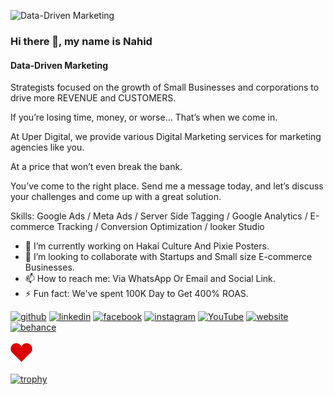 ![Data-Driven Marketing](https://pbs.twimg.com/profile_banners/1392418869130657794/1702651703/1080x360)
### Hi there 👋, my name is Nahid
#### Data-Driven Marketing

Strategists focused on the growth of Small Businesses and corporations to drive more REVENUE and CUSTOMERS. 

If you’re losing time, money, or worse... That’s when we come in. 

At Uper Digital, we provide various Digital Marketing services for marketing agencies like you. 

At a price that won’t even break the bank.

You’ve come to the right place. Send me a message today, and let’s discuss your challenges and come up with a great solution.

Skills: Google Ads / Meta Ads / Server Side Tagging / Google Analytics / E-commerce Tracking / Conversion Optimization / looker Studio

- 🔭 I’m currently working on Hakai Culture And Pixie Posters. 
- 👯 I’m looking to collaborate with Startups and Small size E-commerce Businesses. 
- 📫 How to reach me: Via WhatsApp Or Email and Social Link. 
- ⚡ Fun fact: We've spent 100K Day to Get 400% ROAS. 


[<img src='https://cdn.jsdelivr.net/npm/simple-icons@3.0.1/icons/github.svg' alt='github' height='40'>](https://github.com/https://github.com/hasanshahrearnahid/)  [<img src='https://cdn.jsdelivr.net/npm/simple-icons@3.0.1/icons/linkedin.svg' alt='linkedin' height='40'>](https://www.linkedin.com/in/https://www.linkedin.com/in/hasanshahrearnahid//)  [<img src='https://cdn.jsdelivr.net/npm/simple-icons@3.0.1/icons/facebook.svg' alt='facebook' height='40'>](https://www.facebook.com/https://www.linkedin.com/in/hasanshahrearnahid/)  [<img src='https://cdn.jsdelivr.net/npm/simple-icons@3.0.1/icons/instagram.svg' alt='instagram' height='40'>](https://www.instagram.com/https://www.instagram.com/hasanshahrearnahid//)  [<img src='https://cdn.jsdelivr.net/npm/simple-icons@3.0.1/icons/youtube.svg' alt='YouTube' height='40'>](https://www.youtube.com/channel/https://www.youtube.com/channel/UCVHEG2X2qm2IGACYhWFwd0w)  [<img src='https://cdn.jsdelivr.net/npm/simple-icons@3.0.1/icons/icloud.svg' alt='website' height='40'>](https://uperdigital.com)  [<img src='https://cdn.jsdelivr.net/npm/simple-icons@3.0.1/icons/behance.svg' alt='behance' height='40'>](https://www.behance.net/nahidkhan60)  

<a href='https://docs.github.com/en/github/supporting-the-open-source-community-with-github-sponsors'><img src='https://raw.githubusercontent.com/acervenky/animated-github-badges/master/assets/sponsorbadge.gif' width='35' height='35'></a> 

[![trophy](https://github-profile-trophy.vercel.app/?username=https://github.com/hasanshahrearnahid/)](https://github.com/ryo-ma/github-profile-trophy)

